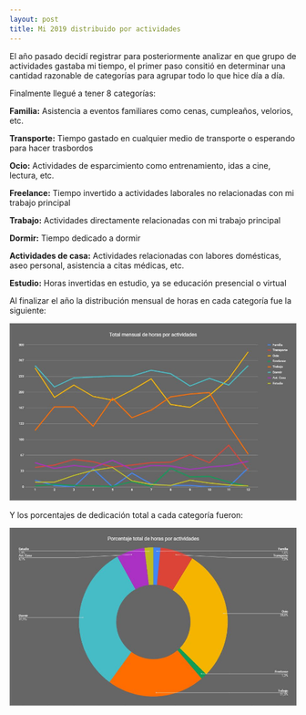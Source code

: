 ```yaml
---
layout: post
title: Mi 2019 distribuido por actividades
---
```


El año pasado decidí registrar para posteriormente analizar en que grupo de actividades gastaba mi tiempo, el primer paso consitió en determinar una cantidad razonable de categorías para agrupar todo lo que hice día a día.

Finalmente llegué a tener 8 categorías:

**Familia:** Asistencia a eventos familiares como cenas, cumpleaños, velorios, etc.

**Transporte:** Tiempo gastado en cualquier medio de transporte o esperando para hacer trasbordos

**Ocio:**  Actividades de esparcimiento como entrenamiento, idas a cine, lectura, etc.

**Freelance:** Tiempo invertido a actividades laborales no relacionadas con mi trabajo principal 

**Trabajo:** Actividades directamente relacionadas con mi trabajo principal

**Dormir:** Tiempo dedicado a dormir

**Actividades de casa:** Actividades relacionadas con labores domésticas, aseo personal, asistencia a citas médicas, etc.

**Estudio:** Horas invertidas en estudio, ya se educación presencial o virtual

Al finalizar el año la distribución mensual de horas en cada categoría fue la siguiente:

![Total mensual de horas por actividades](https://raw.githubusercontent.com/daniels13ca/daniels13ca.github.io/master/images/TotalHoras.JPG)

Y los porcentajes de dedicación total a cada categoría fueron:

![Porcentaje total de horas por actividades](https://raw.githubusercontent.com/daniels13ca/daniels13ca.github.io/master/images/PorcentajeHoras.JPG)

